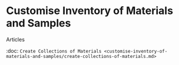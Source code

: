 Customise Inventory of Materials and Samples
============================================

Articles

:doc: `Create Collections of Materials <customise-inventory-of-materials-and-samples/create-collections-of-materials.md>`
